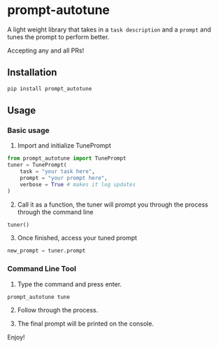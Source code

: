 # prompt-autotune

 A light weight library that takes in a `task description` and a `prompt` and tunes the prompt to perform better.

 Accepting any and all PRs!

## Installation

```bash
pip install prompt_autotune
```

## Usage

### Basic usage

1. Import and initialize TunePrompt

```python
from prompt_autotune import TunePrompt
tuner = TunePrompt(
    task = "your task here",
    prompt = "your prompt here",
    verbose = True # makes it log updates
)
```

2. Call it as a function, the tuner will prompt you through the process through the command line

```python
tuner()
```

3. Once finished, access your tuned prompt

```python
new_prompt = tuner.prompt
```

### Command Line Tool

1. Type the command and press enter.

```bash
prompt_autotune tune
```

2. Follow through the process.


3. The final prompt will be printed on the console.

Enjoy!
